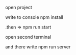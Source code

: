 open project

write to console npm install

.then => npm run start

open second terminal 

and there write npm run server

